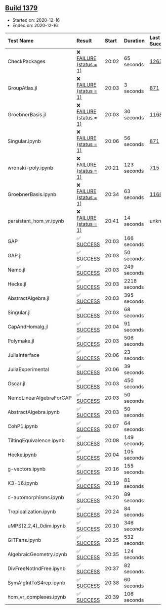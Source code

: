 ## [Build 1379](https://oscarci.mathematik.uni-kl.de/job/oscar-stable/1379/)

* Started on: 2020-12-16
* Ended on: 2020-12-16

| Test Name    | Result | Start | Duration | Last Success | First Failure |
|:-------------|:-------|:------|:---------|:-------------|:--------------|
| CheckPackages | ❌ [FAILURE (status = 1)](https://oscarci.mathematik.uni-kl.de/job/oscar-stable/1379/artifact/logs/build-1379/CheckPackages.log) | 20:02 | 65 seconds | [1263](https://oscarci.mathematik.uni-kl.de/job/oscar-stable/1263/) | [1264](https://oscarci.mathematik.uni-kl.de/job/oscar-stable/1264/) |
| GroupAtlas.jl | ❌ [FAILURE (status = 1)](https://oscarci.mathematik.uni-kl.de/job/oscar-stable/1379/artifact/logs/build-1379/GroupAtlas.jl.log) | 20:03 | 3 seconds | [871](https://oscarci.mathematik.uni-kl.de/job/oscar-stable/871/) | [872](https://oscarci.mathematik.uni-kl.de/job/oscar-stable/872/) |
| GroebnerBasis.jl | ❌ [FAILURE (status = 1)](https://oscarci.mathematik.uni-kl.de/job/oscar-stable/1379/artifact/logs/build-1379/GroebnerBasis.jl.log) | 20:03 | 30 seconds | [1168](https://oscarci.mathematik.uni-kl.de/job/oscar-stable/1168/) | [1169](https://oscarci.mathematik.uni-kl.de/job/oscar-stable/1169/) |
| Singular.ipynb | ❌ [FAILURE (status = 1)](https://oscarci.mathematik.uni-kl.de/job/oscar-stable/1379/artifact/logs/build-1379/Singular.ipynb.log) | 20:06 | 56 seconds | [871](https://oscarci.mathematik.uni-kl.de/job/oscar-stable/871/) | [872](https://oscarci.mathematik.uni-kl.de/job/oscar-stable/872/) |
| wronski-poly.ipynb | ❌ [FAILURE (status = 1)](https://oscarci.mathematik.uni-kl.de/job/oscar-stable/1379/artifact/logs/build-1379/wronski-poly.ipynb.log) | 20:21 | 123 seconds | [715](https://oscarci.mathematik.uni-kl.de/job/oscar-stable/715/) | [716](https://oscarci.mathematik.uni-kl.de/job/oscar-stable/716/) |
| GroebnerBasis.ipynb | ❌ [FAILURE (status = 1)](https://oscarci.mathematik.uni-kl.de/job/oscar-stable/1379/artifact/logs/build-1379/GroebnerBasis.ipynb.log) | 20:34 | 63 seconds | [1168](https://oscarci.mathematik.uni-kl.de/job/oscar-stable/1168/) | [1169](https://oscarci.mathematik.uni-kl.de/job/oscar-stable/1169/) |
| persistent_hom_vr.ipynb | ❌ [FAILURE (status = 1)](https://oscarci.mathematik.uni-kl.de/job/oscar-stable/1379/artifact/logs/build-1379/persistent_hom_vr.ipynb.log) | 20:41 | 14 seconds | unknown | unknown |
| GAP | ✅ [SUCCESS](https://oscarci.mathematik.uni-kl.de/job/oscar-stable/1379/artifact/logs/build-1379/GAP.log) | 20:03 | 166 seconds |  |  |
| GAP.jl | ✅ [SUCCESS](https://oscarci.mathematik.uni-kl.de/job/oscar-stable/1379/artifact/logs/build-1379/GAP.jl.log) | 20:03 | 50 seconds |  |  |
| Nemo.jl | ✅ [SUCCESS](https://oscarci.mathematik.uni-kl.de/job/oscar-stable/1379/artifact/logs/build-1379/Nemo.jl.log) | 20:03 | 249 seconds |  |  |
| Hecke.jl | ✅ [SUCCESS](https://oscarci.mathematik.uni-kl.de/job/oscar-stable/1379/artifact/logs/build-1379/Hecke.jl.log) | 20:03 | 2218 seconds |  |  |
| AbstractAlgebra.jl | ✅ [SUCCESS](https://oscarci.mathematik.uni-kl.de/job/oscar-stable/1379/artifact/logs/build-1379/AbstractAlgebra.jl.log) | 20:03 | 395 seconds |  |  |
| Singular.jl | ✅ [SUCCESS](https://oscarci.mathematik.uni-kl.de/job/oscar-stable/1379/artifact/logs/build-1379/Singular.jl.log) | 20:03 | 68 seconds |  |  |
| CapAndHomalg.jl | ✅ [SUCCESS](https://oscarci.mathematik.uni-kl.de/job/oscar-stable/1379/artifact/logs/build-1379/CapAndHomalg.jl.log) | 20:04 | 91 seconds |  |  |
| Polymake.jl | ✅ [SUCCESS](https://oscarci.mathematik.uni-kl.de/job/oscar-stable/1379/artifact/logs/build-1379/Polymake.jl.log) | 20:03 | 506 seconds |  |  |
| JuliaInterface | ✅ [SUCCESS](https://oscarci.mathematik.uni-kl.de/job/oscar-stable/1379/artifact/logs/build-1379/JuliaInterface.log) | 20:06 | 23 seconds |  |  |
| JuliaExperimental | ✅ [SUCCESS](https://oscarci.mathematik.uni-kl.de/job/oscar-stable/1379/artifact/logs/build-1379/JuliaExperimental.log) | 20:06 | 39 seconds |  |  |
| Oscar.jl | ✅ [SUCCESS](https://oscarci.mathematik.uni-kl.de/job/oscar-stable/1379/artifact/logs/build-1379/Oscar.jl.log) | 20:03 | 450 seconds |  |  |
| NemoLinearAlgebraForCAP | ✅ [SUCCESS](https://oscarci.mathematik.uni-kl.de/job/oscar-stable/1379/artifact/logs/build-1379/NemoLinearAlgebraForCAP.log) | 20:03 | 50 seconds |  |  |
| AbstractAlgebra.ipynb | ✅ [SUCCESS](https://oscarci.mathematik.uni-kl.de/job/oscar-stable/1379/artifact/logs/build-1379/AbstractAlgebra.ipynb.log) | 20:03 | 50 seconds |  |  |
| CohP1.ipynb | ✅ [SUCCESS](https://oscarci.mathematik.uni-kl.de/job/oscar-stable/1379/artifact/logs/build-1379/CohP1.ipynb.log) | 20:07 | 64 seconds |  |  |
| TiltingEquivalence.ipynb | ✅ [SUCCESS](https://oscarci.mathematik.uni-kl.de/job/oscar-stable/1379/artifact/logs/build-1379/TiltingEquivalence.ipynb.log) | 20:08 | 149 seconds |  |  |
| Hecke.ipynb | ✅ [SUCCESS](https://oscarci.mathematik.uni-kl.de/job/oscar-stable/1379/artifact/logs/build-1379/Hecke.ipynb.log) | 20:04 | 105 seconds |  |  |
| g-vectors.ipynb | ✅ [SUCCESS](https://oscarci.mathematik.uni-kl.de/job/oscar-stable/1379/artifact/logs/build-1379/g-vectors.ipynb.log) | 20:16 | 155 seconds |  |  |
| K3-16.ipynb | ✅ [SUCCESS](https://oscarci.mathematik.uni-kl.de/job/oscar-stable/1379/artifact/logs/build-1379/K3-16.ipynb.log) | 20:19 | 81 seconds |  |  |
| c-automorphisms.ipynb | ✅ [SUCCESS](https://oscarci.mathematik.uni-kl.de/job/oscar-stable/1379/artifact/logs/build-1379/c-automorphisms.ipynb.log) | 20:20 | 89 seconds |  |  |
| Tropicalization.ipynb | ✅ [SUCCESS](https://oscarci.mathematik.uni-kl.de/job/oscar-stable/1379/artifact/logs/build-1379/Tropicalization.ipynb.log) | 20:24 | 84 seconds |  |  |
| uMPS(2,2,4)_0dim.ipynb | ✅ [SUCCESS](https://oscarci.mathematik.uni-kl.de/job/oscar-stable/1379/artifact/logs/build-1379/uMPS-2-2-4-_0dim.ipynb.log) | 20:10 | 346 seconds |  |  |
| GITFans.ipynb | ✅ [SUCCESS](https://oscarci.mathematik.uni-kl.de/job/oscar-stable/1379/artifact/logs/build-1379/GITFans.ipynb.log) | 20:25 | 532 seconds |  |  |
| AlgebraicGeometry.ipynb | ✅ [SUCCESS](https://oscarci.mathematik.uni-kl.de/job/oscar-stable/1379/artifact/logs/build-1379/AlgebraicGeometry.ipynb.log) | 20:35 | 124 seconds |  |  |
| DivFreeNotIndFree.ipynb | ✅ [SUCCESS](https://oscarci.mathematik.uni-kl.de/job/oscar-stable/1379/artifact/logs/build-1379/DivFreeNotIndFree.ipynb.log) | 20:37 | 82 seconds |  |  |
| SymAlgIntToS4rep.ipynb | ✅ [SUCCESS](https://oscarci.mathematik.uni-kl.de/job/oscar-stable/1379/artifact/logs/build-1379/SymAlgIntToS4rep.ipynb.log) | 20:38 | 60 seconds |  |  |
| hom_vr_complexes.ipynb | ✅ [SUCCESS](https://oscarci.mathematik.uni-kl.de/job/oscar-stable/1379/artifact/logs/build-1379/hom_vr_complexes.ipynb.log) | 20:39 | 106 seconds |  |  |
